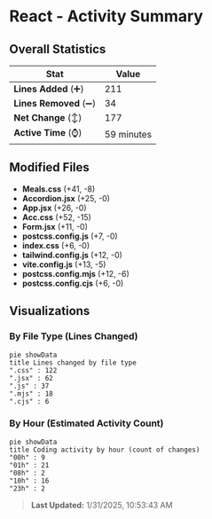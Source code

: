 # React - Activity Summary 

## Overall Statistics

| Stat                   | Value                                                             |
| ---------------------- | ----------------------------------------------------------------- |
| **Lines Added** (➕)   | 211                                          |
| **Lines Removed** (➖) | 34                                        |
| **Net Change** (↕)    | 177                |
| **Active Time** (⌚)   | 59 minutes |


## Modified Files
- **Meals.css** (+41, -8)
- **Accordion.jsx** (+25, -0)
- **App.jsx** (+26, -0)
- **Acc.css** (+52, -15)
- **Form.jsx** (+11, -0)
- **postcss.config.js** (+7, -0)
- **index.css** (+6, -0)
- **tailwind.config.js** (+12, -0)
- **vite.config.js** (+13, -5)
- **postcss.config.mjs** (+12, -6)
- **postcss.config.cjs** (+6, -0)

## Visualizations

### By File Type (Lines Changed)

```mermaid
pie showData
title Lines changed by file type
".css" : 122
".jsx" : 62
".js" : 37
".mjs" : 18
".cjs" : 6
```

### By Hour (Estimated Activity Count)

```mermaid
pie showData
title Coding activity by hour (count of changes)
"00h" : 9
"01h" : 21
"08h" : 2
"10h" : 16
"23h" : 2
```


> **Last Updated:** 1/31/2025, 10:53:43 AM
